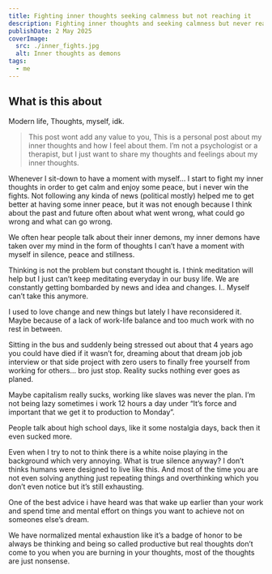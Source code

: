 ```yaml
---
title: Fighting inner thoughts seeking calmness but not reaching it
description: Fighting inner thoughts and seeking calmness but never reaching it.
publishDate: 2 May 2025
coverImage:
  src: ./inner_fights.jpg
  alt: Inner thoughts as demons
tags:
  - me
---
```


## What is this about

Modern life, Thoughts, myself, idk.

> This post wont add any value to you, This is a personal post about my inner thoughts and how I feel about them. I’m not a psychologist or a therapist, but I just want to share my thoughts and feelings about my inner thoughts.

Whenever I sit-down to have a moment with myself… I start to fight my inner thoughts in order to get calm and enjoy some peace, but i never win the fights. Not following any kinda of news (political mostly) helped me to get better at having some inner peace, but it was not enough because I think about the past and future often about what went wrong, what could go wrong and what can go wrong.

We often hear people talk about their inner demons, my inner demons have taken over my mind in the form of thoughts I can’t have a moment with myself in silence, peace and stillness.

Thinking is not the problem but constant thought is. I think meditation will help but I just can’t keep meditating everyday in our busy life. We are constantly getting bombarded by news and idea and changes. I.. Myself can’t take this anymore.

I used to love change and new things but lately I have reconsidered it. Maybe because of a lack of work-life balance and too much work with no rest in between.

Sitting in the bus and suddenly being stressed out about that 4 years ago you could have died if it wasn’t for, dreaming about that dream job job interview or that side project with zero users to finally free yourself from working for others… bro just stop. Reality sucks nothing ever goes as planed.

Maybe capitalism really sucks, working like slaves was never the plan. I’m not being lazy sometimes i work 12 hours a day under “It’s force and important that we get it to production to Monday”.

People talk about high school days, like it some nostalgia days, back then it even sucked more.

Even when I try to not to think there is a white noise playing in the background which very annoying. What is true silence anyway? I don’t thinks humans were designed to live like this. And most of the time you are not even solving anything just repeating things and overthinking which you don’t even notice but it’s still exhausting.

One of the best advice i have heard was that wake up earlier than your work and spend time and mental effort on things you want to achieve not on someones else’s dream.

We have normalized mental exhaustion like it’s a badge of honor to be always be thinking and being so called productive
but real thoughts don’t come to you when you are burning in your thoughts, most of the thoughts are just nonsense.
